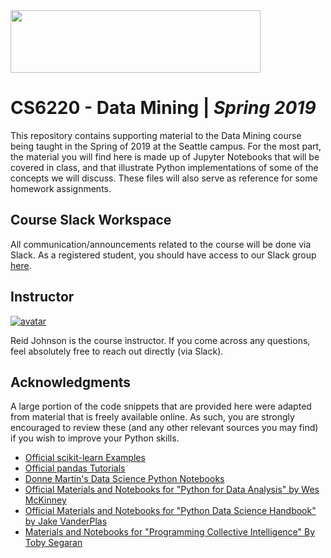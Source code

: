 <img src="https://www.khoury.northeastern.edu/wp-content/uploads/2018/12/khoury-ccis1200x300.png" width="400" height="100">

# CS6220 - Data Mining | _Spring 2019_

This repository contains supporting material to the Data Mining course being taught in the Spring of 2019 at the Seattle campus. For the most part, the material you will find here is made up of Jupyter Notebooks that will be covered in class, and that illustrate Python implementations of some of the concepts we will discuss. These files will also serve as reference for some homework assignments.

## Course Slack Workspace

All communication/announcements related to the course will be done via Slack. As a registered student, you should have access to our Slack group [here](https://cs6220spring2019.slack.com).

## Instructor

[![avatar](https://i.imgur.com/rPi1AEy.png)](https://www.linkedin.com/in/reidjohnson42)

Reid Johnson is the course instructor. If you come across any questions, feel absolutely free to reach out directly (via Slack). 

## Acknowledgments

A large portion of the code snippets that are provided here were adapted from material that is freely available online. As such, you are strongly encouraged to review these (and any other relevant sources you may find) if you wish to improve your Python skills.  

* [Official scikit-learn Examples](http://scikit-learn.org/stable/auto_examples/)
* [Official pandas Tutorials](http://pandas.pydata.org/pandas-docs/version/0.18.1/tutorials.html)
* [Donne Martin's Data Science Python Notebooks](https://github.com/donnemartin/data-science-ipython-notebooks)
* [Official Materials and Notebooks for "Python for Data Analysis" by Wes McKinney](https://github.com/wesm/pydata-book)
* [Official Materials and Notebooks for "Python Data Science Handbook" by Jake VanderPlas](https://github.com/jakevdp/PythonDataScienceHandbook)
* [Materials and Notebooks for "Programming Collective Intelligence" By Toby Segaran](https://github.com/ferronrsmith/programming-collective-intelligence-code)
